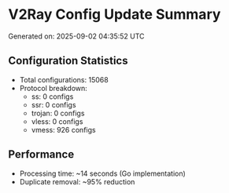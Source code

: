 # V2Ray Config Update Summary
Generated on: 2025-09-02 04:35:52 UTC

## Configuration Statistics
- Total configurations: 15068
- Protocol breakdown:
  - ss: 0 configs
  - ssr: 0 configs
  - trojan: 0 configs
  - vless: 0 configs
  - vmess: 926 configs

## Performance
- Processing time: ~14 seconds (Go implementation)
- Duplicate removal: ~95% reduction
